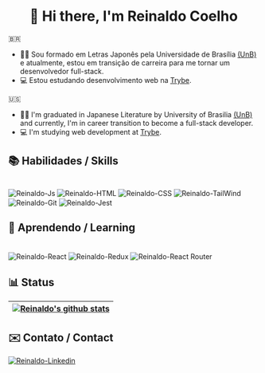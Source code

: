  <h1 align='center'>🌊 Hi there, I'm Reinaldo Coelho</h1>

🇧🇷

- 👋🏻 Sou formado em Letras Japonês pela Universidade de Brasília [(UnB)](https://www.unb.br/) e atualmente, estou em transição de carreira para me tornar um desenvolvedor full-stack.
- 💻 Estou estudando desenvolvimento web na [Trybe](https://www.betrybe.com/).

🇺🇸

- 👋🏻 I'm graduated in Japanese Literature by University of Brasilia [(UnB)](https://international.unb.br/) and currently, I'm in career transition to become a full-stack developer.
- 💻 I'm studying web development at [Trybe](https://www.betrybe.com/).

## 📚 Habilidades / Skills
<div style="display: inline_block"><br>
  <img align='center' alt='Reinaldo-Js' src='https://img.shields.io/badge/JavaScript-F7DF1E?style=for-the-badge&logo=javascript&logoColor=black'>
  <img align='center' alt='Reinaldo-HTML'  src='https://img.shields.io/badge/HTML5-E34F26?style=for-the-badge&logo=html5&logoColor=white'>
  <img align='center' alt='Reinaldo-CSS' src='https://img.shields.io/badge/CSS3-1572B6?style=for-the-badge&logo=css3&logoColor=white'>
  <img align='center' alt='Reinaldo-TailWind' src='https://img.shields.io/badge/Tailwind_CSS-38B2AC?style=for-the-badge&logo=tailwind-css&logoColor=white'>
  <img align='center' alt='Reinaldo-Git' src='https://img.shields.io/badge/GIT-E44C30?style=for-the-badge&logo=git&logoColor=white'>
  <img align='center' alt='Reinaldo-Jest' src='https://img.shields.io/badge/Jest-323330?style=for-the-badge&logo=Jest&logoColor=white'>

  
</div>

## 🌱 Aprendendo / Learning
<div style="display: inline_block"><br>
  <img align='center' alt='Reinaldo-React' src='https://img.shields.io/badge/React-20232A?style=for-the-badge&logo=react&logoColor=61DAFB'>
  <img align='center' alt='Reinaldo-Redux'  src='https://img.shields.io/badge/Redux-593D88?style=for-the-badge&logo=redux&logoColor=white'>
 <img align='center' alt='Reinaldo-React Router' src='https://img.shields.io/badge/React_Router-CA4245?style=for-the-badge&logo=react-router&logoColor=white'>

  
</div>


## 📊 Status

| <a href="https://github.com/coelhoreinaldo"><img align="center" src="https://github-readme-streak-stats.herokuapp.com/?user=coelhoreinaldo&theme=tokyonight&hide_border=true)" alt="Reinaldo's github stats" /></a>
| ------------- |
    
 ## ✉️ Contato / Contact
  
<a href='https://www.linkedin.com/in/coelhoreinaldo/' target='_blank' ><img align='center' alt='Reinaldo-Linkedin' src='https://img.shields.io/badge/LinkedIn-0077B5?style=for-the-badge&logo=linkedin&logoColor=white'></a>

